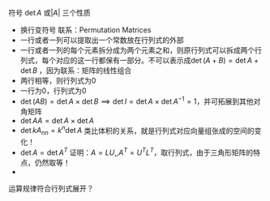 符号 $\det A$ 或$\lvert A \rvert$
三个性质
- 换行变符号 联系：Permutation Matrices
- 一行或者一列可以提取出一个常数放在行列式的外部
- 一行或者一列的每个元素拆分成为两个元素之和，则原行列式可以拆成两个行列式，每个对应的这一行都保有一部分。不可以表示成$\det(A+B)=\det A+\det B$ ，因为联系：矩阵的线性组合
- 两行相等，则行列式为0
- 一行为0，行列式为0
- $\det(AB)=\det A\times \det B\implies \det I=\det A\times \det A^{-1}=1$，并可拓展到其他对角矩阵
- $\det AA=\det A\times \det A$
- $\det kA_{nn}=k^n\det A$ 类比体积的关系，就是行列式对应向量组张成的空间的变化！
- $\det A=\det A^T$ 证明：$A=LU,,A^T=U^TL^T$，取行列式，由于三角形矩阵的特点，仍然取等！
- 

运算规律符合行列式展开？
